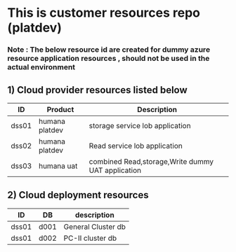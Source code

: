 # This is customer resources repo (platdev)
### Note : The below resource id are created for dummy azure resource application resources , should not be used in the actual environment
## 1) Cloud provider resources listed below

| ID | Product | Description 
|--|--|--|
| dss01 | humana platdev | storage service lob application 
| dss02 | humana platdev | Read service lob application 
| dss03 | humana uat | combined Read,storage,Write dummy UAT application 

## 2) Cloud deployment resources

| ID | DB |  description | 
|--|--|--|
| dss01 | d001 | General Cluster db
| dss01 | d002 | PC-II cluster db
